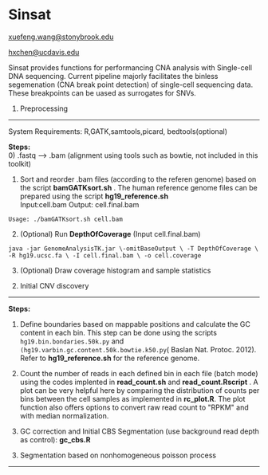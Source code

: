 Sinsat
=======


xuefeng.wang@stonybrook.edu 

hxchen@ucdavis.edu


Sinsat provides functions for performancing CNA analysis with Single-cell DNA sequencing. Current pipeline majorly facilitates the binless segemenation (CNA break point detection) of single-cell sequencing data. These breakpoints can be uased as surrogates for SNVs.


1. Preprocessing
-----------
System Requirements: R,GATK,samtools,picard, bedtools(optional)

**Steps:**    
0) .fastq --> .bam (alignment using tools such as bowtie, not included in this toolkit)    
1) Sort and reorder .bam files (according to the referen genome) based on the script **bamGATKsort.sh** . The human reference genome files can be prepared using the script **hg19_reference.sh**  
Input:cell.bam Output: cell.final.bam
```
Usage: ./bamGATKsort.sh cell.bam  
```
2) (Optional) Run **DepthOfCoverage** (Input cell.final.bam)
```
java -jar GenomeAnalysisTK.jar \-omitBaseOutput \ -T DepthOfCoverage \ -R hg19.ucsc.fa \ -I cell.final.bam \ -o cell.coverage
```
3) (Optional) Draw coverage histogram and sample statistics



2. Initial CNV discovery
-----------
**Steps:** 

1) Define boundaries based on mappable positions and calculate the GC content in each bin. This step can be done using the scripts ``hg19.bin.bondaries.50k.py`` and ``(hg19.varbin.gc.content.50k.bowtie.k50.py``( Baslan Nat. Protoc. 2012).
Refer to **hg19_reference.sh** for the reference genome.

2)  Count the number of reads in each defined bin in each file (batch mode) using the codes implented in **read_count.sh** and **read_count.Rscript** . A plot can be very helpful here by comparing the distribution of counts per bins between the cell samples as  implemented in **rc_plot.R**. The plot function also offers options to convert raw read count to "RPKM" and with median normalization. 

3) GC correction and Initial CBS Segmentation (use background read depth as control): **gc_cbs.R**


3. Segmentation based on nonhomogeneous poisson process 
-----------


